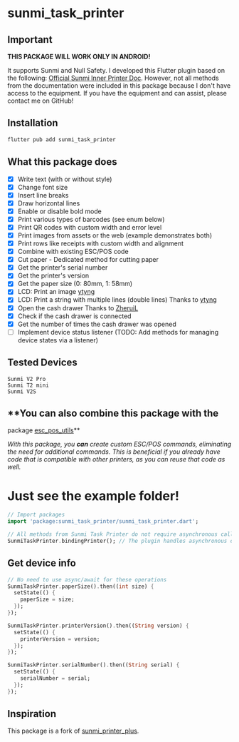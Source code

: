 # sunmi_task_printer

## Important

**THIS PACKAGE WILL WORK ONLY IN ANDROID!**

It supports Sunmi and Null Safety. I developed this Flutter plugin based on the following:
[Official Sunmi Inner Printer Doc](https://file.cdn.sunmi.com/SUNMIDOCS/%E5%95%86%E7%B1%B3%E5%86%85%E7%BD%AE%E6%89%93%E5%8D%B0%E6%9C%BA%E5%BC%80%E5%8F%91%E8%80%85%E6%96%87%E6%A1%A3EN-0224.pdf).
However, not all methods from the documentation were included in this package because I don't have access to the equipment. If you have the equipment and can assist, please contact me on GitHub!

## Installation

```bash
flutter pub add sunmi_task_printer
```

## What this package does

- [x] Write text (with or without style)
- [x] Change font size
- [x] Insert line breaks
- [x] Draw horizontal lines
- [x] Enable or disable bold mode
- [x] Print various types of barcodes (see enum below)
- [x] Print QR codes with custom width and error level
- [x] Print images from assets or the web (example demonstrates both)
- [x] Print rows like receipts with custom width and alignment
- [x] Combine with existing ESC/POS code
- [x] Cut paper - Dedicated method for cutting paper
- [x] Get the printer's serial number
- [x] Get the printer's version
- [x] Get the paper size (0: 80mm, 1: 58mm)
- [x] LCD: Print an image [ytyng](https://github.com/ytyng)
- [x] LCD: Print a string with multiple lines (double lines) Thanks to [ytyng](https://github.com/ytyng)
- [x] Open the cash drawer Thanks to [ZheruiL](https://github.com/ZheruiL)
- [x] Check if the cash drawer is connected
- [x] Get the number of times the cash drawer was opened
- [ ] Implement device status listener (TODO: Add methods for managing device states via a listener)

## Tested Devices

```
Sunmi V2 Pro
Sunmi T2 mini
Sunmi V2S
```

## \*\*You can also combine this package with the

package [esc_pos_utils](https://pub.dev/packages/esc_pos_utils)\*\*

_With this package, you **can** create custom ESC/POS commands, eliminating the need for additional commands.
This is beneficial if you already have code that is compatible with other printers, as you can reuse that code as well._

# Just see the example folder!

```dart
// Import packages
import 'package:sunmi_task_printer/sunmi_task_printer.dart';

// All methods from Sunmi Task Printer do not require asynchronous calls.
SunmiTaskPrinter.bindingPrinter(); // The plugin handles asynchronous operations automatically.
```

## Get device info

```dart
// No need to use async/await for these operations
SunmiTaskPrinter.paperSize().then((int size) {
  setState(() {
    paperSize = size;
  });
});

SunmiTaskPrinter.printerVersion().then((String version) {
  setState(() {
    printerVersion = version;
  });
});

SunmiTaskPrinter.serialNumber().then((String serial) {
  setState(() {
    serialNumber = serial;
  });
});
```

## Inspiration

This package is a fork of [sunmi_printer_plus](https://pub.dev/packages/sunmi_printer_plus).


